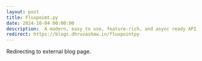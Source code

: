 ```yaml
---
layout: post
title: Fluxpoimt.py
date: 2024-10-04 00:00:00
description:  A modern, easy to use, feature-rich, and async ready API wrapper for Fluxpoint written in Python.
redirect: https://blogs.dhruvashaw.in/fluxpointpy
---
```

Redirecting to external blog page.
